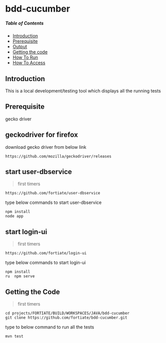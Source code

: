 # bdd-cucumber

##### Table of Contents  
+ [Introduction](#introduction) 
+ [Prerequisite](#prerequisite) 
+ [Output](#output) 
+ [Getting the code](#getting_the_code)
+ [How To Run](#how_to_run)
+ [How To Access](#how_to_access)

<a name="introduction"/>

## Introduction
This is a local development/testing tool which displays all the running tests 

<a name="prerequiste"/> 

## Prerequisite
gecko driver

## geckodriver for firefox

download gecko driver from below link 

    https://github.com/mozilla/geckodriver/releases
 
## start user-dbservice

> first timers

    https://github.com/fortiate/user-dbservice

type below commands to start user-dbservice

    npm install
    node app
    
## start login-ui

> first timers

    https://github.com/fortiate/login-ui

type below commands to start login-ui

    npm install
    ru  npm serve
    

## Getting the Code

> first timers

    cd projects/FORTIATE/BUILD/WORKSPACES/JAVA/bdd-cucumber
    git clone https://github.com/fortiate/bdd-cucumber.git

type to below command to run all the tests 

    mvn test
